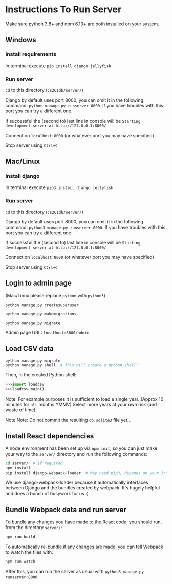 # Instructions To Run Server

Make sure python 3.8+ and npm 6.13+ are both installed on your system.

## Windows

### Install requirements
In terminal execute 
`pip install django jellyfish`


### Run server
`cd` to this directory (`cs261db/server/`)

Django by default uses port 8000, you can omit it in the following command.
`python manage.py runserver 8000`.
If you have troubles with this port you can try a different one.

If successful the (second to) last line in console will be
`Starting development server at http://127.0.0.1:8000/`

Connect on `localhost:8000` (or whatever port you may have specified)

Stop server using `Ctrl+C`

## Mac/Linux

### Install django
In terminal execute 
`pip3 install django jellyfish`

### Run server
`cd` to this directory (`cs261db/server/`)

Django by default uses port 8000, you can omit it in the following command:
`python3 manage.py runserver 8000`.
If you have troubles with this port you can try a different one.

If successful the (second to) last line in console will be
`Starting development server at http://127.0.0.1:8000/`

Connect on `localhost:8000` (or whatever port you may have specified)

Stop server using `Ctrl+C`

## Login to admin page

(Mac/Linux please replace `python` with `python3`)

`python manage.py createsuperuser`

`python manage.py makemigrations`

`python manage.py migrate`

Admin page URL: `localhost:8000/admin`

## Load CSV data

```bash
python manage.py migrate
python manage.py shell  # This will create a python shell!
```

Then, in the created Python shell:

```python
>>>import loadcsv
>>>loadcsv.main()
```

Note: For example purposes it is sufficient to load a single year.
(Approx 10 minutes for `all` months YMMV)
Select more years at your own risk (and waste of time).

Note Note: Do not commit the resulting `db.sqlite3` file yet...

## Install React dependencies

A node environment has been set up via `npm init`, so you can just make your way to the `server/` directory and run the following commands:

```bash
cd server/  # If required
npm install
pip install django-webpack-loader  # May need pip3, depends on your installation
```

We use django-webpack-loader because it automatically interfaces between Django and the bundles created by webpack. It's hugely helpful and does a bunch of busywork for us :)

## Bundle Webpack data and run server

To bundle any changes you have made to the React code, you should run, from the directory `server/`:

```bash
npm run build
```

To automatically re-bundle if any changes are made, you can tell Webpack to watch the files with:

```bash
npm run watch
```

After this, you can run the server as usual with `python3 manage.py runserver 8000`.
